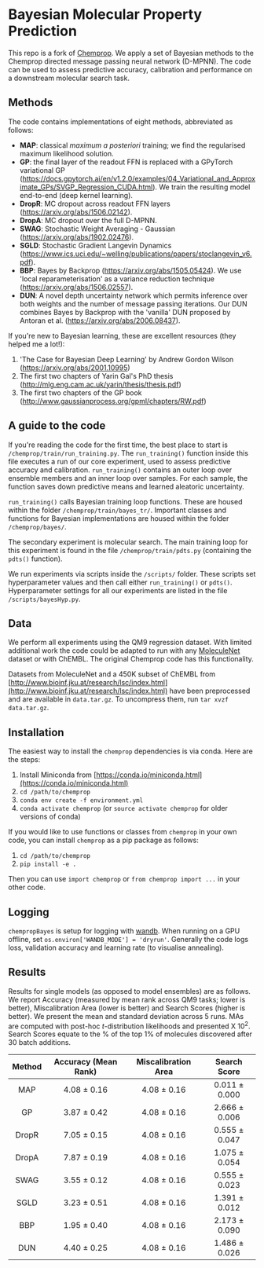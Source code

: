 # Bayesian Molecular Property Prediction

This repo is a fork of [Chemprop](https://github.com/chemprop/chemprop). We apply a set of Bayesian methods to the Chemprop directed message passing neural network (D-MPNN). The code can be used to assess predictive accuracy, calibration and performance on a downstream molecular search task.

## Methods

The code contains implementations of eight methods, abbreviated as follows:
* **MAP**: classical *maximum a posteriori* training; we find the regularised maximum likelihood solution.
* **GP**: the final layer of the readout FFN is replaced with a GPyTorch variational GP (https://docs.gpytorch.ai/en/v1.2.0/examples/04_Variational_and_Approximate_GPs/SVGP_Regression_CUDA.html). We train the resulting model end-to-end (deep kernel learning).
* **DropR**: MC dropout across readout FFN layers (https://arxiv.org/abs/1506.02142).
* **DropA**: MC dropout over the full D-MPNN.
* **SWAG**: Stochastic Weight Averaging - Gaussian (https://arxiv.org/abs/1902.02476).
* **SGLD**: Stochastic Gradient Langevin Dynamics (https://www.ics.uci.edu/~welling/publications/papers/stoclangevin_v6.pdf).
* **BBP**: Bayes by Backprop (https://arxiv.org/abs/1505.05424). We use 'local reparameterisation' as a variance reduction technique (https://arxiv.org/abs/1506.02557).
* **DUN**: A novel depth uncertainty network which permits inference over both weights and the number of message passing iterations. Our DUN combines Bayes by Backprop with the 'vanilla' DUN proposed by Antoran et al. (https://arxiv.org/abs/2006.08437).

If you're new to Bayesian learning, these are excellent resources (they helped me a lot!):
1. 'The Case for Bayesian Deep Learning' by Andrew Gordon Wilson (https://arxiv.org/abs/2001.10995)
2. The first two chapters of Yarin Gal's PhD thesis (http://mlg.eng.cam.ac.uk/yarin/thesis/thesis.pdf)
3. The first two chapters of the GP book (http://www.gaussianprocess.org/gpml/chapters/RW.pdf)

## A guide to the code

If you're reading the code for the first time, the best place to start is `/chemprop/train/run_training.py`. The `run_training()` function inside this file executes a run of our core experiment, used to assess predictive accuracy and calibration. `run_training()` contains an outer loop over ensemble members and an inner loop over samples. For each sample, the function saves down predictive means and learned aleatoric uncertainty.

`run_training()` calls Bayesian training loop functions. These are housed within the folder `/chemprop/train/bayes_tr/`. Important classes and functions for Bayesian implementations are housed within the folder `/chemprop/bayes/`.

The secondary experiment is molecular search. The main training loop for this experiment is found in the file `/chemprop/train/pdts.py` (containing the `pdts()` function).

We run experiments via scripts inside the `/scripts/` folder. These scripts set hyperparameter values and then call either `run_training()` or `pdts()`. Hyperparameter settings for all our experiments are listed in the file `/scripts/bayesHyp.py`.

## Data

We perform all experiments using the QM9 regression dataset. With limited additional work the code could be adapted to run with any [MoleculeNet](http://moleculenet.ai/) dataset or with ChEMBL. The original Chemprop code has this functionality.

Datasets from MoleculeNet and a 450K subset of ChEMBL from [http://www.bioinf.jku.at/research/lsc/index.html](http://www.bioinf.jku.at/research/lsc/index.html) have been preprocessed and are available in `data.tar.gz`. To uncompress them, run `tar xvzf data.tar.gz`.

## Installation

The easiest way to install the `chemprop` dependencies is via conda. Here are the steps:

1. Install Miniconda from [https://conda.io/miniconda.html](https://conda.io/miniconda.html)
2. `cd /path/to/chemprop`
3. `conda env create -f environment.yml`
4. `conda activate chemprop` (or `source activate chemprop` for older versions of conda)

If you would like to use functions or classes from `chemprop` in your own code, you can install `chemprop` as a pip package as follows:

1. `cd /path/to/chemprop`
2. `pip install -e .`

Then you can use `import chemprop` or `from chemprop import ...` in your other code.

## Logging

`chempropBayes` is setup for logging with [wandb](https://www.wandb.com/). When running on a GPU offline, set `os.environ['WANDB_MODE'] = 'dryrun'`. Generally the code logs loss, validation accuracy and learning rate (to visualise annealing).

## Results

Results for single models (as opposed to model ensembles) are as follows. We report Accuracy (measured by mean rank across QM9 tasks; lower is better), Miscalibration Area (lower is better) and Search Scores (higher is better). We present the mean and standard deviation across 5 runs. MAs are computed with post-hoc *t*-distribution likelihoods and presented X 10<sup>2</sup>. Search Scores equate to the % of the top 1% of molecules discovered after 30 batch additions.


Method | Accuracy (Mean Rank) | Miscalibration Area | Search Score |
| :---: | :---: | :---: | :---: |
MAP   | 4.08 ± 0.16 | 4.08 ± 0.16 | 0.011 ± 0.000 |
GP    | 3.87 ± 0.42 | 4.08 ± 0.16 | 2.666 ± 0.006 |
DropR | 7.05 ± 0.15 | 4.08 ± 0.16 | 0.555 ± 0.047 |
DropA | 7.87 ± 0.19 | 4.08 ± 0.16 | 1.075 ± 0.054 |
SWAG  | 3.55 ± 0.12 | 4.08 ± 0.16 | 0.555 ± 0.023 |
SGLD  | 3.23 ± 0.51 | 4.08 ± 0.16 | 1.391 ± 0.012 |
BBP   | 1.95 ± 0.40 | 4.08 ± 0.16 | 2.173 ± 0.090 |
DUN   | 4.40 ± 0.25 | 4.08 ± 0.16 | 1.486 ± 0.026 |
